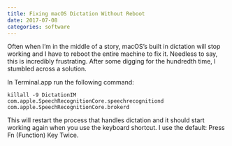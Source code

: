 ```yaml
---
title: Fixing macOS Dictation Without Reboot
date: 2017-07-08
categories: software
---
```

Often when I’m in the middle of a story, macOS’s built in dictation will stop working and I have to reboot the entire machine to fix it. Needless to say, this is incredibly frustrating. After some digging for the hundredth time, I stumbled across a solution.

In Terminal.app run the following command:

```
killall -9 DictationIM com.apple.SpeechRecognitionCore.speechrecognitiond com.apple.SpeechRecognitionCore.brokerd
```

This will restart the process that handles dictation and it should start working again when you use the keyboard shortcut. I use the default: Press Fn (Function) Key Twice.